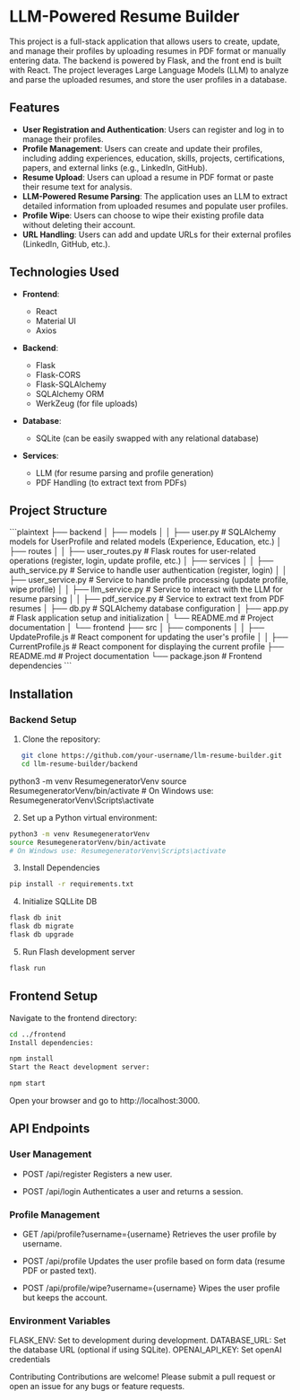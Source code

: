 # LLM-Powered Resume Builder

This project is a full-stack application that allows users to create, update, and manage their profiles by uploading resumes in PDF format or manually entering data. The backend is powered by Flask, and the front end is built with React. The project leverages Large Language Models (LLM) to analyze and parse the uploaded resumes, and store the user profiles in a database.

## Features

- **User Registration and Authentication**: Users can register and log in to manage their profiles.
- **Profile Management**: Users can create and update their profiles, including adding experiences, education, skills, projects, certifications, papers, and external links (e.g., LinkedIn, GitHub).
- **Resume Upload**: Users can upload a resume in PDF format or paste their resume text for analysis.
- **LLM-Powered Resume Parsing**: The application uses an LLM to extract detailed information from uploaded resumes and populate user profiles.
- **Profile Wipe**: Users can choose to wipe their existing profile data without deleting their account.
- **URL Handling**: Users can add and update URLs for their external profiles (LinkedIn, GitHub, etc.).

## Technologies Used

- **Frontend**:
  - React
  - Material UI
  - Axios

- **Backend**:
  - Flask
  - Flask-CORS
  - Flask-SQLAlchemy
  - SQLAlchemy ORM
  - WerkZeug (for file uploads)
  
- **Database**:
  - SQLite (can be easily swapped with any relational database)

- **Services**:
  - LLM (for resume parsing and profile generation)
  - PDF Handling (to extract text from PDFs)
  
## Project Structure
\```plaintext
├── backend
│   ├── models
│   │   ├── user.py               # SQLAlchemy models for UserProfile and related models (Experience, Education, etc.)
│   ├── routes
│   │   ├── user_routes.py         # Flask routes for user-related operations (register, login, update profile, etc.)
│   ├── services
│   │   ├── auth_service.py        # Service to handle user authentication (register, login)
│   │   ├── user_service.py        # Service to handle profile processing (update profile, wipe profile)
│   │   ├── llm_service.py         # Service to interact with the LLM for resume parsing
│   │   ├── pdf_service.py         # Service to extract text from PDF resumes
│   ├── db.py                      # SQLAlchemy database configuration
│   ├── app.py                     # Flask application setup and initialization
│   └── README.md                  # Project documentation
│
└── frontend
    ├── src
    │   ├── components
    │   │   ├── UpdateProfile.js   # React component for updating the user's profile
    │   │   ├── CurrentProfile.js  # React component for displaying the current profile
    ├── README.md                  # Project documentation
    └── package.json               # Frontend dependencies
\```




## Installation

### Backend Setup

1. Clone the repository:
```bash
   git clone https://github.com/your-username/llm-resume-builder.git
   cd llm-resume-builder/backend
```

python3 -m venv ResumegeneratorVenv
source ResumegeneratorVenv/bin/activate  # On Windows use: ResumegeneratorVenv\Scripts\activate

2. Set up a Python virtual environment:

```bash
python3 -m venv ResumegeneratorVenv
source ResumegeneratorVenv/bin/activate  
# On Windows use: ResumegeneratorVenv\Scripts\activate
```
3. Install Dependencies 

```bash
pip install -r requirements.txt
```

4. Initialize SQLLite DB

```bash
flask db init
flask db migrate
flask db upgrade
```

5. Run Flash development server

```bash
flask run
```

## Frontend Setup

Navigate to the frontend directory:

```bash
cd ../frontend
Install dependencies:
```

```bash
npm install
Start the React development server:
```

```bash
npm start
```


Open your browser and go to http://localhost:3000.


## API Endpoints

### User Management

- POST /api/register
 Registers a new user.

- POST /api/login
Authenticates a user and returns a session.

### Profile Management

- GET /api/profile?username={username}
Retrieves the user profile by username.

- POST /api/profile
Updates the user profile based on form data (resume PDF or pasted text).

- POST /api/profile/wipe?username={username}
Wipes the user profile but keeps the account.

### Environment Variables
FLASK_ENV: Set to development during development.
DATABASE_URL: Set the database URL (optional if using SQLite).
OPENAI_API_KEY: Set openAI credentials


Contributing
Contributions are welcome! Please submit a pull request or open an issue for any bugs or feature requests.

